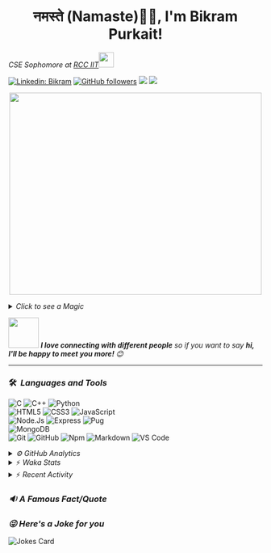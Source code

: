 <h1 align="center">नमस्ते (Namaste)🙏🏻, I'm Bikram Purkait! </h1>

<p><em>CSE Sophomore at <a href="https://www.rcciit.org/">RCC IIT</a><img src="https://media.giphy.com/media/WUlplcMpOCEmTGBtBW/giphy.gif" width="30"> 
</em></p>

[![Linkedin: Bikram](https://img.shields.io/badge/-bikram-blue?style=flat-square&logo=Linkedin&logoColor=white&link=https://www.linkedin.com/in/bikram-purkait-5463861a8/)](https://www.linkedin.com/in/bikram-purkait-5463861a8/)
[![GitHub followers](https://img.shields.io/github/followers/IamBikramPurkait?label=Follow&style=social)](https://github.com/IamBikramPurkait)
![](https://komarev.com/ghpvc/?username=IamBikramPurkait&color=blueviolet&style=flat)
<a href="mailto:bkrmprkt@gmail.com"><img src="https://img.shields.io/badge/-bikram-D14836?style=flat&logo=Gmail&logoColor=white"/></a>

<p align="center">
  <img width="500" height="400" src="https://cdn.dribbble.com/users/1059583/screenshots/4171367/coding-freak.gif">
</p>

<details>
<summary><em>Click to see a Magic</em></summary>

⏳ **Year Progress** { ██████████████████████▁▁▁▁▁▁▁▁ } 75.08 % as on ⏰ 2-10-2021.

</details>

<img src="https://media.giphy.com/media/LnQjpWaON8nhr21vNW/giphy.gif" width="60"> <em><b>I love connecting with different people</b> so if you want to say <b>hi, I'll be happy to meet you more! </b> 😊</em>

***

### 🛠 &nbsp;<em>Languages and Tools</em>

![C](https://img.shields.io/badge/C-00599C?style=for-the-badge&logo=c&logoColor=white)
![C++](https://img.shields.io/badge/C%2B%2B-00599C?style=for-the-badge&logo=c%2B%2B&logoColor=white)
![Python](http://img.shields.io/badge/-Python-3776AB?style=for-the-badge&logo=python&logoColor=ffffff)
<br>
![HTML5](https://img.shields.io/badge/-HTML5-%23E44D27?style=for-the-badge&logo=html5&logoColor=ffffff)
![CSS3](https://img.shields.io/badge/-CSS3-%231572B6?style=for-the-badge&logo=css3)
![JavaScript](https://img.shields.io/badge/-JavaScript-%23F7DF1C?style=for-the-badge&logo=javascript&logoColor=000000&labelColor=%23F7DF1C&color=%23FFCE5A)
<br>
![Node.Js](https://img.shields.io/badge/-Node.js-%23E44D27?style=for-the-badge&logo=Node.js&logoColor=ffffff)
![Express](https://img.shields.io/badge/-Express-%231572B6?style=for-the-badge&logo=Express)
![Pug](https://img.shields.io/badge/-pug-%23F7DF1C?style=for-the-badge&logo=pug&logoColor=000000&labelColor=%23F7DF1C&color=%23FFCE5A)
<br>
![MongoDB](https://img.shields.io/badge/MongoDB-4EA94B?style=for-the-badge&logo=mongodb&logoColor=white)
<br>
![Git](https://img.shields.io/badge/-Git-%23F05032?style=for-the-badge&logo=git&logoColor=%23ffffff)
![GitHub](https://img.shields.io/badge/-GitHub-181717?style=for-the-badge&logo=github)
![Npm](https://img.shields.io/badge/-npm-CB3837?style=for-the-badge&logo=npm)
![Markdown](https://img.shields.io/badge/Markdown-000000?style=for-the-badge&logo=markdown&logoColor=white)
![VS Code](http://img.shields.io/badge/-VS%20Code-007ACC?style=for-the-badge&logo=visual-studio-code&logoColor=ffffff)
<br>

<details><summary><em>⚙ GitHub Analytics</em></summary>
<br>
<p align="center">
<a href="https://github.com/IamBikramPurkait">

![Bikram's GitHub Stats](https://github-readme-stats.vercel.app/api?username=IamBikramPurkait&theme=chartreuse-dark&show_icons=true&include_all_commits=true&count_private=true)
<img height="180em" src="https://github-readme-stats-eight-theta.vercel.app/api/top-langs/?username=IamBikramPurkait&layout=compact&langs_count=12&theme=chartreuse-dark"/>
[![GitHub Streak](http://github-readme-streak-stats.herokuapp.com?user=IamBikramPurkait&theme=chartreuse-dark)](https://git.io/streak-stats)
</a>
</p>
</details>

<details>
<summary>⚡ <em>Waka Stats</em></summary>

<!--START_SECTION:waka-->
**I'm an Early 🐤** 

```text
🌞 Morning    69 commits     ███████░░░░░░░░░░░░░░░░░░   29.11% 
🌆 Daytime    51 commits     █████░░░░░░░░░░░░░░░░░░░░   21.52% 
🌃 Evening    104 commits    ███████████░░░░░░░░░░░░░░   43.88% 
🌙 Night      13 commits     █░░░░░░░░░░░░░░░░░░░░░░░░   5.49%

```
📅 **I'm Most Productive on Thursday** 

```text
Monday       22 commits     ██░░░░░░░░░░░░░░░░░░░░░░░   9.28% 
Tuesday      36 commits     ███░░░░░░░░░░░░░░░░░░░░░░   15.19% 
Wednesday    43 commits     ████░░░░░░░░░░░░░░░░░░░░░   18.14% 
Thursday     57 commits     ██████░░░░░░░░░░░░░░░░░░░   24.05% 
Friday       45 commits     ████░░░░░░░░░░░░░░░░░░░░░   18.99% 
Saturday     28 commits     ███░░░░░░░░░░░░░░░░░░░░░░   11.81% 
Sunday       6 commits      ░░░░░░░░░░░░░░░░░░░░░░░░░   2.53%

```


📊 **This Week I Spent My Time On** 

```text
⌚︎ Time Zone: Asia/Kolkata

💬 Programming Languages: 
Python                   2 hrs 21 mins       ███████████████░░░░░░░░░░   62.07% 
Markdown                 1 hr 18 mins        ████████░░░░░░░░░░░░░░░░░   34.35% 
Git Config               4 mins              ░░░░░░░░░░░░░░░░░░░░░░░░░   1.99% 
Text                     3 mins              ░░░░░░░░░░░░░░░░░░░░░░░░░   1.59%

💻 Operating System: 
Windows                  3 hrs 47 mins       █████████████████████████   100.0%

```


<!--END_SECTION:waka-->

</details>

<details>
<summary>⚡ <em>Recent Activity</em></summary>

<!--START_SECTION:activity-->
1. 🗣 Commented on [#52](https://github.com/GDSC-RCCIIT/General-Purpose-Scripts/issues/52) in [GDSC-RCCIIT/General-Purpose-Scripts](https://github.com/GDSC-RCCIIT/General-Purpose-Scripts)
2. 💪 Opened PR [#203](https://github.com/ron2111/Hacktoberfest2021_awesome-projects/pull/203) in [ron2111/Hacktoberfest2021_awesome-projects](https://github.com/ron2111/Hacktoberfest2021_awesome-projects)
3. 💪 Opened PR [#237](https://github.com/rjkalash/hacktoberfest2021/pull/237) in [rjkalash/hacktoberfest2021](https://github.com/rjkalash/hacktoberfest2021)
4. 💪 Opened PR [#234](https://github.com/Rishabh062/Hacktoberfest2021/pull/234) in [Rishabh062/Hacktoberfest2021](https://github.com/Rishabh062/Hacktoberfest2021)
5. 💪 Opened PR [#440](https://github.com/Sushreesatarupa/DSA-cpp-Hacktoberfest2021/pull/440) in [Sushreesatarupa/DSA-cpp-Hacktoberfest2021](https://github.com/Sushreesatarupa/DSA-cpp-Hacktoberfest2021)
6. 💪 Opened PR [#406](https://github.com/keshavsingh4522/hacktoberfest2021/pull/406) in [keshavsingh4522/hacktoberfest2021](https://github.com/keshavsingh4522/hacktoberfest2021)
7. 💪 Opened PR [#487](https://github.com/abhishekdoifode1/Hacktoberfest2021/pull/487) in [abhishekdoifode1/Hacktoberfest2021](https://github.com/abhishekdoifode1/Hacktoberfest2021)
8. 🎉 Merged PR [#1](https://github.com/IamBikramPurkait/Hacktoberfest2021-1/pull/1) in [IamBikramPurkait/Hacktoberfest2021-1](https://github.com/IamBikramPurkait/Hacktoberfest2021-1)
<!--END_SECTION:activity-->

</details>

### <em>🔉 A Famous Fact/Quote</em>
<!--STARTS_HERE_QUOTE_README-->
<!--ENDS_HERE_QUOTE_README-->


### <em>😜 Here's a Joke for you</em>
![Jokes Card](https://readme-jokes.vercel.app/api)


